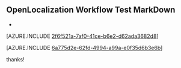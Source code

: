 ## OpenLocalization Workflow Test MarkDown
* 

[AZURE.INCLUDE [2f6f521a-7af0-41ce-b6e2-d62ada3682d8](calleeMd1.md)]



[AZURE.INCLUDE [6a775d2e-62fd-4994-a99a-e0f35d6b3e6b](calleeMd2.md)]

 
thanks!